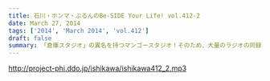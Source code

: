```yaml
---
title: 石川・ホンマ・ぶるんのBe-SIDE Your Life! vol.412-2
date: March 27, 2014
tags: ['2014', 'March 2014', 'vol.412']
draft: false
summary: 「倉庫スタジオ」の異名を持つマンゴースタジオ！そのため、大量のラジオの同録やらなんやらが出てくる出てくる！そして、整理されていく・・・後世に残る番組なんて少ないものですよ。ＮＡＭＡＥ
---
```


http://project-phi.ddo.jp/ishikawa/ishikawa412_2.mp3
